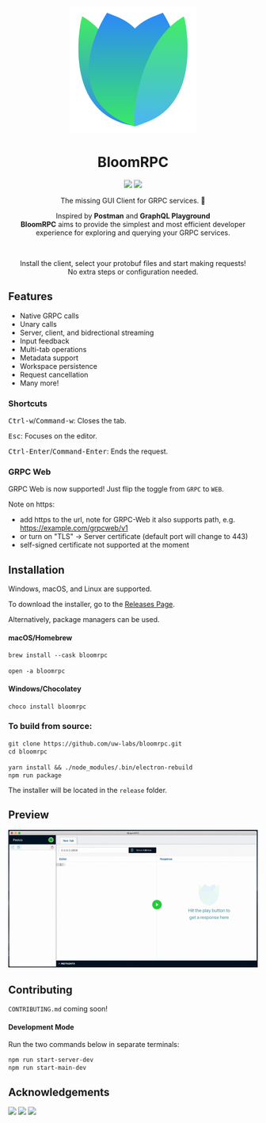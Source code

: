 <p align="center">
  <img src="./resources/logo.svg" width="256" height="256"/>
</p>
<h1 align="center">BloomRPC</h1>

<p align="center">
  <img src="https://img.shields.io/github/release/uw-labs/bloomrpc.svg" />
  <a href="https://uw-labs.slack.com/">
    <img src="https://img.shields.io/badge/Join-Slack-e44a61.svg" />
  </a>
</p>
<p align="center">The missing GUI Client for GRPC services. 🌸 </p>

<p align="center">Inspired by <b>Postman</b> and <b>GraphQL Playground</b><br/>
  <b>BloomRPC</b> aims to provide the simplest and most efficient developer experience for exploring
and querying your GRPC services.
</p>

<br/>

<p align="center">
  Install the client, select your protobuf files and start making requests! <br/>
  No extra steps or configuration needed.
</p>

## Features

- Native GRPC calls
- Unary calls
- Server, client, and bidrectional streaming
- Input feedback
- Multi-tab operations
- Metadata support
- Workspace persistence
- Request cancellation
- Many more!

### Shortcuts

<kbd>Ctrl-w</kbd>/<kbd>Command-w</kbd>: Closes the tab.

<kbd>Esc</kbd>: Focuses on the editor.

<kbd>Ctrl-Enter</kbd>/<kbd>Command-Enter</kbd>: Ends the request.

### GRPC Web

GRPC Web is now supported! Just flip the toggle from `GRPC` to `WEB`.

Note on https:

- add https to the url, note for GRPC-Web it also supports path, e.g. https://example.com/grpcweb/v1
- or turn on "TLS" -> Server certificate (default port will change to 443)
- self-signed certificate not supported at the moment

## Installation
Windows, macOS, and Linux are supported.

To download the installer, go to the [Releases Page](https://github.com/uw-labs/bloomrpc/releases).

Alternatively, package managers can be used.
#### macOS/Homebrew
```
brew install --cask bloomrpc

open -a bloomrpc 
```

#### Windows/Chocolatey
```
choco install bloomrpc
```

### To build from source:
```
git clone https://github.com/uw-labs/bloomrpc.git
cd bloomrpc

yarn install && ./node_modules/.bin/electron-rebuild
npm run package
```
The installer will be located in the `release` folder.

## Preview

<img src="./resources/editor-preview.gif" />

## Contributing

`CONTRIBUTING.md` coming soon!

#### Development Mode

Run the two commands below in separate terminals:
```
npm run start-server-dev
npm run start-main-dev
```

## Acknowledgements
<p float="left">
  <img src="./resources/thirdparties/electron-logo.png" width="100"/>
  <img src="./resources/thirdparties/react-logo.png" width="120" />
  <img src="./resources/thirdparties/grpc-logo.png" width="160" />
</p>
